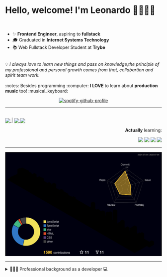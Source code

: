 # Hello, welcome! I'm Leonardo 🌈👨🏽‍💻
<p align="right">
<img src="https://upload.wikimedia.org/wikipedia/en/thumb/0/05/Flag_of_Brazil.svg/1200px-Flag_of_Brazil.svg.png" width=20 height=15 / >
<img src="https://upload.wikimedia.org/wikipedia/commons/2/2b/Bandeira_do_estado_de_S%C3%A3o_Paulo.svg" width=20 height=15 / >
</p>

- ✨ <b>Frontend Engineer</b>, aspiring to <b>fullstack</b>
- 🎓 Graduated in <b>Internet Systems Technology</b>
- 📚 Web Fullstack Developer Student at <b>Trybe</b>
<br>
💡 <i>I always love to learn new things and pass on knowledge,the principle of my professional and personal growth comes from that, collabartion and spirit team work.</i>
<br><br>
:notes: Besides programming :computer:
<b>I LOVE</b> to learn about <b>production music</b> too! :musical_keyboard:

<div align=center>
    
 [![spotify-github-profile](https://spotify-github-profile.vercel.app/api/view?uid=lcds90&cover_image=true&theme=novatorem&bar_color=ac61d2&bar_color_cover=false)](https://spotify-github-profile.vercel.app/api/view?uid=lcds90&redirect=true)
    
</div>

* * *

<br />
    
<div align="left">

<a href="https://lcds.vercel.app/">
   <img align="center" src="https://img.shields.io/badge/Access-Portfolio-purple"/>
</a> |
<a href="https://www.linkedin.com/in/lcds90/">
  <img align="center" src="https://img.shields.io/static/v1?logo=linkedin&label=linkedin&message=lcds90&color=blue&style=for-the-badge"/>
</a>
<a href="mailto:lcds90@gmail.com">
  <img align="center" src="https://img.shields.io/static/v1?&logo=gmail&label=Send&message=Email&color=red&style=for-the-badge" />
</a>   
 
</div>

<div align="right"> 
       
**Actually** learning:
 
<img src="https://badges.aleen42.com/src/vue.svg">
<img src="https://badges.aleen42.com/src/typescript.svg">
<img src="https://badges.aleen42.com/src/node.svg">
<img src="https://badges.aleen42.com/src/jest_1.svg">
</div>

* * *

![](./profile-3d-contrib/profile-night-rainbow.svg)


* * *
       
<details>
       
<summary>👨🏽‍💻 Professional background as a developer 💻</summary>
    
  <div align="justify">


<div align="center">
<a href="https://wakatime.com/@lcds90">
  <img align="center" src="https://github-readme-stats.vercel.app/api/top-langs/?username=lcds90&langs_count=10&theme=gruvbox&layout=compact&include_all_commits=true" width="400px"/>
</a>
<a href="https://wakatime.com/@lcds90">
  <img align="center" width="400px" src="https://github-readme-stats.vercel.app/api/wakatime?username=lcds90&theme=gruvbox&layout=compact"/>
</a>
</div>

<br/>

<div align="center">
    
<a href="https://wakatime.com/@lcds90">
  <img align="center" width="400px" src="https://github-readme-stats.vercel.app/api?username=lcds90&count_private=true&theme=gruvbox"/>
</a>
<!-- <img align="center" width="300px" src="https://github-profile-trophy.vercel.app/?username=lcds90&row=2&column=3&theme=gruvbox"/> -->

<img align="center" width="400px" src="https://github-readme-streak-stats.herokuapp.com/?user=lcds90&theme=dark"/>

</div>

<br />
              
<!--START_SECTION:waka-->
![Code Time](http://img.shields.io/badge/Code%20Time-1%2C735%20hrs%2042%20mins-blue)

![Profile Views](http://img.shields.io/badge/Profile%20Views-0-blue)

![Lines of code](https://img.shields.io/badge/From%20Hello%20World%20I%27ve%20Written-1%20Million%20lines%20of%20code-blue)

**🐱 My GitHub Data** 

> 🏆 944 Contributions in the Year 2022
 > 
> 📦 650.8 kB Used in GitHub's Storage 
 > 
> 🚫 Not Opted to Hire
 > 
> 📜 77 Public Repositories 
 > 
> 🔑 61 Private Repositories  
 > 
**I'm a Night 🦉** 

```text
🌞 Morning    183 commits    ████░░░░░░░░░░░░░░░░░░░░░   16.28% 
🌆 Daytime    311 commits    ███████░░░░░░░░░░░░░░░░░░   27.67% 
🌃 Evening    397 commits    ████████░░░░░░░░░░░░░░░░░   35.32% 
🌙 Night      233 commits    █████░░░░░░░░░░░░░░░░░░░░   20.73%

```
📅 **I'm Most Productive on Sunday** 

```text
Monday       154 commits    ███░░░░░░░░░░░░░░░░░░░░░░   13.7% 
Tuesday      162 commits    ███░░░░░░░░░░░░░░░░░░░░░░   14.41% 
Wednesday    91 commits     ██░░░░░░░░░░░░░░░░░░░░░░░   8.1% 
Thursday     123 commits    ██░░░░░░░░░░░░░░░░░░░░░░░   10.94% 
Friday       122 commits    ██░░░░░░░░░░░░░░░░░░░░░░░   10.85% 
Saturday     198 commits    ████░░░░░░░░░░░░░░░░░░░░░   17.62% 
Sunday       274 commits    ██████░░░░░░░░░░░░░░░░░░░   24.38%

```


📊 **This Week I Spent My Time On** 

```text
⌚︎ Time Zone: America/Sao_Paulo

💬 Programming Languages: 
Vue.js                   10 hrs 44 mins      ███████████░░░░░░░░░░░░░░   47.12% 
TypeScript               9 hrs 45 mins       ██████████░░░░░░░░░░░░░░░   42.83% 
JavaScript               46 mins             ░░░░░░░░░░░░░░░░░░░░░░░░░   3.43% 
JSON                     42 mins             ░░░░░░░░░░░░░░░░░░░░░░░░░   3.07% 
CSS                      18 mins             ░░░░░░░░░░░░░░░░░░░░░░░░░   1.38%

🔥 Editors: 
VS Code                  22 hrs 47 mins      █████████████████████████   100.0%

💻 Operating System: 
Linux                    22 hrs 47 mins      █████████████████████████   100.0%

```

**I Mostly Code in JavaScript** 

```text
JavaScript               47 repos            ████████████░░░░░░░░░░░░░   51.09% 
TypeScript               24 repos            ██████░░░░░░░░░░░░░░░░░░░   26.09% 
Vue                      8 repos             ██░░░░░░░░░░░░░░░░░░░░░░░   8.7% 
HTML                     6 repos             █░░░░░░░░░░░░░░░░░░░░░░░░   6.52% 
C#                       3 repos             ░░░░░░░░░░░░░░░░░░░░░░░░░   3.26%

```


**Timeline**

![Chart not found](https://raw.githubusercontent.com/lcds90/lcds90/main/charts/bar_graph.png) 


 Last Updated on 05/07/2022 18:55:39 UTC
<!--END_SECTION:waka-->
              
              
   </div>
</details>
